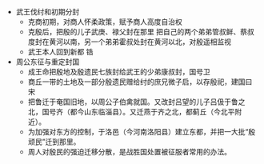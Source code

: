 - 武王伐纣和初期分封  
	- 克商初期，对商人怀柔政策，赋予商人高度自治权  
	- 克殷后，把殷的儿子武庚、禄父封在那里 把自己的两个弟弟管叔鲜、蔡叔度封在黄河以南，另一个弟弟霍叔处封在黄河以北，对殷遥相监视  
	- 武王本人回到新都 锆  
- 周公东征与重定封国  
	- 成王命把殷地及殷遗民七族封给武王的少弟康叔封，国号卫  
	- 商丘一带的土地及一部分殷遗民赠给纣的庶兄微子启，以存殷祀，建国曰宋  
	- 把鲁迁于奄国旧地，以周公子伯禽就国。又改封吕望的儿子吕伋于鲁之北，国号齐（都今山东临淄县）。又迁燕于齐之北，都蓟丘（今北平附近）。  
	- 为加强对东方的控制，于洛邑（今河南洛阳县）建立东都，并把一大批“殷顽民”迁到那里。  
	- 周人对殷民的强迫迁移分散，是战胜国处置被征服者常用的办法。  